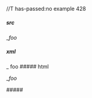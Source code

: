 //T has-passed:no
example 428
##### src
__foo_
##### xml
<?xml version="1.0" encoding="UTF-8"?>
<!DOCTYPE document SYSTEM "CommonMark.dtd">
<document xmlns="http://commonmark.org/xml/1.0">
  <paragraph>
    <text>_</text>
    <emph>
      <text>foo</text>
    </emph>
  </paragraph>
</document>
##### html
<p>_<em>foo</em></p>
#####
